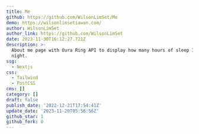 ```yaml
---
title: Me
github: https://github.com/WilsonLimSet/Me
demo: https://wilsonlimsetiawan.com/
author: WilsonLimSet
author_link: https://github.com/WilsonLimSet
date: 2023-11-30T16:12:27.721Z
description: >-
  About me page with Oura Ring API to display how many hours of sleep I had last
  night.
ssg:
  - Nextjs
css:
  - Tailwind
  - PostCSS
cms: []
category: []
draft: false
publish_date: '2022-12-21T17:54:41Z'
update_date: '2023-11-20T05:56:56Z'
github_star: 1
github_fork: 0
---
```

